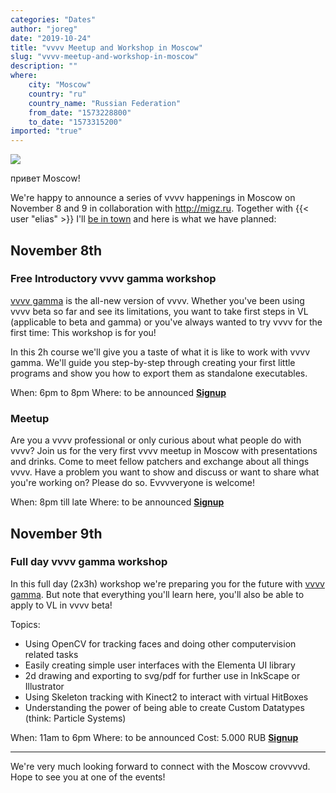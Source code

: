 ```yaml
---
categories: "Dates"
author: "joreg"
date: "2019-10-24"
title: "vvvv Meetup and Workshop in Moscow"
slug: "vvvv-meetup-and-workshop-in-moscow"
description: ""
where: 
    city: "Moscow"
    country: "ru"
    country_name: "Russian Federation"
    from_date: "1573228800"
    to_date: "1573315200"
imported: "true"
---
```



![](vlru2.png) 

привет Moscow!

We're happy to announce a series of vvvv happenings in Moscow on November 8 and 9 in collaboration with <http://migz.ru>. Together with {{< user "elias" >}} I'll [be in town](/blog/2019/vvvv-at-dotnextconf-moscow) and here is what we have planned:

## November 8th
### Free Introductory vvvv gamma workshop
[vvvv gamma](/blog/2019/vvvv-gamma-2019.1-preview) is the all-new version of vvvv. Whether you've been using vvvv beta so far and see its limitations, you want to take first steps in VL (applicable to beta and gamma) or you've always wanted to try vvvv for the first time: This workshop is for you!

In this 2h course we'll give you a taste of what it is like to work with vvvv gamma. We'll guide you step-by-step through creating your first little programs and show you how to export them as standalone executables.

When: 6pm to 8pm
Where: to be announced
**[Signup](https://migz.timepad.ru/event/1099040/)**

### Meetup
Are you a vvvv professional or only curious about what people do with vvvv? Join us for the very first vvvv meetup in Moscow with presentations and drinks. Come to meet fellow patchers and exchange about all things vvvv. Have a problem you want to show and discuss or want to share what you're working on? Please do so. Evvvveryone is welcome! 

When: 8pm till late
Where: to be announced
**[Signup](https://migz.timepad.ru/event/1099040/)**

## November 9th
### Full day vvvv gamma workshop
In this full day (2x3h) workshop we're preparing you for the future with [vvvv gamma](/blog/2019/vvvv-gamma-2019.1-preview). But note that everything you'll learn here, you'll also be able to apply to VL in vvvv beta!

Topics:
- Using OpenCV for tracking faces and doing other computervision related tasks
- Easily creating simple user interfaces with the Elementa UI library
- 2d drawing and exporting to svg/pdf for further use in InkScape or Illustrator
- Using Skeleton tracking with Kinect2 to interact with virtual HitBoxes
- Understanding the power of being able to create Custom Datatypes (think: Particle Systems)

When: 11am to 6pm
Where: to be announced
Cost: 5.000 RUB
**[Signup](https://migz.timepad.ru/event/1099056/)**

---

We're very much looking forward to connect with the Moscow crovvvvd. Hope to see you at one of the events!